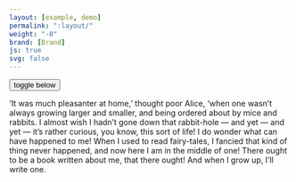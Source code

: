 ```yaml
---
layout: [example, demo]
permalink: ":layout/"
weight: "-0"
brand: [Brand]
js: true
svg: false
---
```


<button class="btn btn-link js-collapsible" data-collapsible="#ex0-1">toggle below</button>

<div id="ex0-1" class="collapsible-body" aria-hidden="true" tabindex="-1">
	&lsquo;It was much pleasanter at home,&rsquo; thought poor Alice, &lsquo;when one wasn&rsquo;t always growing larger and smaller, and being ordered about by
	mice and rabbits. I almost wish I hadn&rsquo;t gone down that rabbit-hole — and yet — and yet — it&rsquo;s rather curious, you know, this sort of life! I do
	wonder what can have happened to me! When I used to read fairy-tales, I fancied that kind of thing never happened, and now here I am in the middle of one!
	There ought to be a book written about me, that there ought! And when I grow up, I&rsquo;ll write one.
</div>